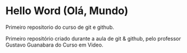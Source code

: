 # Hello Word (Olá, Mundo)
 Primeiro repositorio do curso de git e github.

Primeiro repositório criado durante a aula de git & github, pelo professor Gustavo Guanabara do Curso em Video.